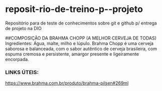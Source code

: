 # reposit-rio-de-treino-p--projeto
Repositório para de teste de conhecimentos sobre git e github p/ entrega de projeto na DIO

##COMPOSIÇÃO DA BRAHMA CHOPP (A MELHOR CERVEJA DE TODAS)
Ingredientes: Água, malte, milho e lúpulo. Brahma Chopp é uma cerveja saborosa e balanceada, com o sabor autêntico de cerveja brasileira, com espuma cremosa e persistente, amargor presente e ligeiramente encorpada.

### LINKS ÚTEIS:
https://www.brahma.com.br/produto/brahma-pilsen#269ml
